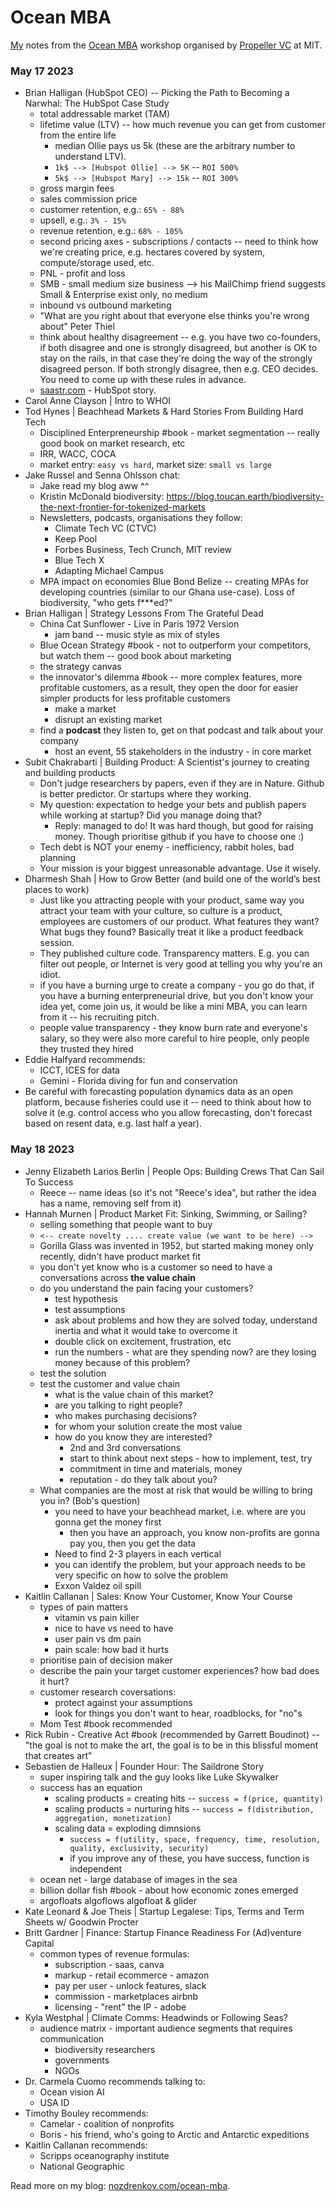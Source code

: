# Ocean MBA

[My](https://www.nozdrenkov.com/about) notes from the [Ocean MBA](https://www.propellervc.com/oceanmba) workshop organised by [Propeller VC](https://www.propellervc.com/) at MIT.

### May 17 2023

- Brian Halligan (HubSpot CEO) -- Picking the Path to Becoming a Narwhal: The HubSpot Case Study
  - total addressable market (TAM)
  - lifetime value (LTV) -- how much revenue you can get from customer from the entire life
    - median Ollie pays us 5k (these are the arbitrary number to understand LTV).
    - `1k$ --> [Hubspot Ollie] --> 5K` -- `ROI 500%`
    - `5k$ --> [Hubspot Mary] --> 15k` -- `ROI 300%`
  - gross margin fees
  - sales commission price
  - customer retention, e.g.: `65% - 88%`
  - upsell, e.g.: `3% - 15%`
  - revenue retention, e.g.: `68% - 105%`
  - second pricing axes - subscriptions / contacts -- need to think how we're creating price, e.g. hectares covered by system, compute/storage used, etc.
  - PNL - profit and loss
  - SMB - small medium size business --> his MailChimp friend suggests Small & Enterprise exist only, no medium
  - inbound vs outbound marketing
  - "What are you right about that everyone else thinks you're wrong about" Peter Thiel
  - think about healthy disagreement -- e.g. you have two co-founders, if both disagree and one is strongly disagreed, but another is OK to stay on the rails, in that case they're doing the way of the strongly disagreed person. If both strongly disagree, then e.g. CEO decides. You need to come up with these rules in advance.
  - [saastr.com](https://www.saastr.com/) - HubSpot story.
- Carol Anne Clayson | Intro to WHOI
- Tod Hynes | Beachhead Markets & Hard Stories From Building Hard Tech
  - Disciplined Enterpreneurship #book - market segmentation -- really good book on market research, etc
  - IRR, WACC, COCA
  - market entry: `easy vs hard`, market size: `small vs large`
- Jake Russel and Senna Ohlsson chat:
  - Jake read my blog aww ^^
  - Kristin McDonald biodiversity: https://blog.toucan.earth/biodiversity-the-next-frontier-for-tokenized-markets
  - Newsletters, podcasts, organisations they follow:
    - Climate Tech VC (CTVC)
    - Keep Pool
    - Forbes Business, Tech Crunch, MIT review
    - Blue Tech X
    - Adapting Michael Campus
  - MPA impact on economies
    Blue Bond Belize -- creating MPAs for developing countries (similar to our Ghana use-case).
    Loss of biodiversity, "who gets f\*\*\*ed?"
- Brian Halligan | Strategy Lessons From The Grateful Dead
  - China Cat Sunflower - Live in Paris 1972 Version
    - jam band -- music style as mix of styles
  - Blue Ocean Strategy #book - not to outperform your competitors, but watch them -- good book about marketing
  - the strategy canvas
  - the innovator's dilemma #book -- more complex features, more profitable customers, as a result, they open the door for easier simpler products for less profitable customers
    - make a market
    - disrupt an existing market
  - find a **podcast** they listen to, get on that podcast and talk about your company
    - host an event, 55 stakeholders in the industry - in core market
- Subit Chakrabarti | Building Product: A Scientist's journey to creating and building products
  - Don't judge researchers by papers, even if they are in Nature. Github is better predictor. Or startups where they working.
  - My question: expectation to hedge your bets and publish papers while working at startup? Did you manage doing that?
    - Reply: managed to do! It was hard though, but good for raising money. Though prioritise github if you have to choose one :)
  - Tech debt is NOT your enemy - inefficiency, rabbit holes, bad planning
  - Your mission is your biggest unreasonable advantage. Use it wisely.
- Dharmesh Shah | How to Grow Better (and build one of the world’s best places to work)
  - Just like you attracting people with your product, same way you attract your team with your culture, so culture is a product, employees are customers of our product. What features they want? What bugs they found? Basically treat it like a product feedback session.
  - They published culture code. Transparency matters. E.g. you can filter out people, or Internet is very good at telling you why you're an idiot.
  - if you have a burning urge to create a company - you go do that, if you have a burning enterpreneurial drive, but you don't know your idea yet, come join us, it would be like a mini MBA, you can learn from it -- his recruiting pitch.
  - people value transparency - they know burn rate and everyone's salary, so they were also more careful to hire people, only people they trusted they hired
- Eddie Halfyard recommends:
  - ICCT, ICES for data
  - Gemini - Florida diving for fun and conservation
- Be careful with forecasting population dynamics data as an open platform, because fisheries could use it -- need to think about how to solve it (e.g. control access who you allow forecasting, don't forecast based on resent data, e.g. last half a year).

### May 18 2023

- Jenny Elizabeth Larios Berlin | People Ops: Building Crews That Can Sail To Success
  - Reece -- name ideas (so it's not "Reece's idea", but rather the idea has a name, removing self from it)
- Hannah Murnen | Product Market Fit: Sinking, Swimming, or Sailing?
  - selling something that people want to buy
  - `<-- create novelty .... create value (we want to be here) -->`
  - Gorilla Glass was invented in 1952, but started making money only recently, didn't have product market fit
  - you don't yet know who is a customer so need to have a conversations across **the value chain**
  - do you understand the pain facing your customers?
    - test hypothesis
    - test assumptions
    - ask about problems and how they are solved today, understand inertia and what it would take to overcome it
    - double click on excitement, frustration, etc
    - run the numbers - what are they spending now? are they losing money because of this problem?
  - test the solution
  - test the customer and value chain
    - what is the value chain of this market?
    - are you talking to right people?
    - who makes purchasing decisions?
    - for whom your solution create the most value
    - how do you know they are interested?
      - 2nd and 3rd conversations
      - start to think about next steps - how to implement, test, try
      - commitment in time and materials, money
      - reputation - do they talk about you?
  - What companies are the most at risk that would be willing to bring you in? (Bob's question)
    - you need to have your beachhead market, i.e. where are you gonna get the money first
      - then you have an approach, you know non-profits are gonna pay you, then you get the data
    - Need to find 2-3 players in each vertical
    - you can identify the problem, but your approach needs to be very specific on how to solve the problem
    - Exxon Valdez oil spill
- Kaitlin Callanan | Sales: Know Your Customer, Know Your Course
  - types of pain matters
    - vitamin vs pain killer
    - nice to have vs need to have
    - user pain vs dm pain
    - pain scale: how bad it hurts
  - prioritise pain of decision maker
  - describe the pain your target customer experiences? how bad does it hurt?
  - customer research coversations:
    - protect against your assumptions
    - look for things you don't want to hear, roadblocks, for "no"s
  - Mom Test #book recommended
- Rick Rubin - Creative Act #book (recommended by Garrett Boudinot) -- "the goal is not to make the art, the goal is to be in this blissful moment that creates art"
- Sebastien de Halleux | Founder Hour: The Saildrone Story
  - super inspiring talk and the guy looks like Luke Skywalker
  - success has an equation
    - scaling products = creating hits -- `success = f(price, quantity)`
    - scaling products = nurturing hits -- `success = f(distribution, aggregation, monetization)`
    - scaling data = exploding dimnsions
      - `success = f(utility, space, frequency, time, resolution, quality, exclusivity, security)`
      - if you improve any of these, you have success, function is independent
  - ocean net - large database of images in the sea
  - billion dollar fish #book - about how economic zones emerged
  - argofloats algoflows algofloat & glider
- Kate Leonard & Joe Theis | Startup Legalese: Tips, Terms and Term Sheets w/ Goodwin Procter
- Britt Gardner | Finance: Startup Finance Readiness For (Ad)venture Capital
  - common types of revenue formulas:
    - subscription - saas, canva
    - markup - retail ecommerce - amazon
    - pay per user - unlock features, slack
    - commission - marketplaces airbnb
    - licensing - "rent" the IP - adobe
- Kyla Westphal | Climate Comms: Headwinds or Following Seas?
  - audience matrix - important audience segments that requires communication
    - biodiversity researchers
    - governments
    - NGOs
- Dr. Carmela Cuomo recommends talking to:
  - Ocean vision AI
  - USA ID
- Timothy Bouley recommends:
  - Camelar - coalition of nonprofits
  - Boris - his friend, who's going to Arctic and Antarctic expeditions
- Kaitlin Callanan recommends:
  - Scripps oceanography institute
  - National Geographic

Read more on my blog: [nozdrenkov.com/ocean-mba](https://www.nozdrenkov.com/ocean-mba).

